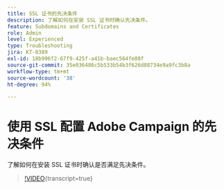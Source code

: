 ```yaml
---
title: SSL 证书的先决条件
description: 了解如何在安装 SSL 证书时确认先决条件。
feature: Subdomains and Certificates
role: Admin
level: Experienced
type: Troubleshooting
jira: KT-8389
exl-id: 18b996f2-67f9-425f-a41b-baec564fe08f
source-git-commit: 35e036486c5b533b54b3f626d88734e9a9fc3b8a
workflow-type: tm+mt
source-wordcount: '38'
ht-degree: 94%

---
```


# 使用 SSL 配置 Adobe Campaign 的先决条件

了解如何在安装 SSL 证书时确认是否满足先决条件。

>[!VIDEO](https://video.tv.adobe.com/v/335894?quality=12&learn=on){transcript=true}
